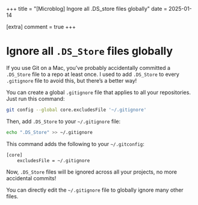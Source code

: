 +++
title = "[Microblog] Ingore all .DS_store files globally"
date = 2025-01-14

[extra]
comment = true
+++

# Ignore all `.DS_Store` files globally

If you use Git on a Mac, you’ve probably accidentally committed a `.DS_Store` file to a repo at least once. I used to add `.DS_Store` to every `.gitignore` file to avoid this, but there’s a better way!

You can create a global `.gitignore` file that applies to all your repositories. Just run this command:

```bash
git config --global core.excludesFile '~/.gitignore'
```

Then, add `.DS_Store` to your `~/.gitignore` file:

```bash
echo ".DS_Store" >> ~/.gitignore
```

This command adds the following to your `~/.gitconfig`:

```bash
[core]
    excludesFile = ~/.gitignore
```

Now, `.DS_Store` files will be ignored across all your projects, no more accidental commits!

You can directly edit the `~/.gitignore` file to globally ignore many other files.
